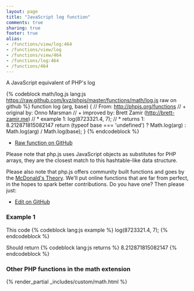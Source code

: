 ```yaml
---
layout: page
title: "JavaScript log function"
comments: true
sharing: true
footer: true
alias:
- /functions/view/log:464
- /functions/view/log
- /functions/view/464
- /functions/log:464
- /functions/464
---
```

<!-- Generated by Rakefile:build -->
A JavaScript equivalent of PHP's log

{% codeblock math/log.js lang:js https://raw.github.com/kvz/phpjs/master/functions/math/log.js raw on github %}
function log (arg, base) {
  // From: http://phpjs.org/functions
  // +   original by: Onno Marsman
  // +   improved by: Brett Zamir (http://brett-zamir.me)
  // *     example 1: log(8723321.4, 7);
  // *     returns 1: 8.212871815082147
  return (typeof base === 'undefined') ?
    Math.log(arg) :
    Math.log(arg) / Math.log(base);
}
{% endcodeblock %}

 - [Raw function on GitHub](https://github.com/kvz/phpjs/blob/master/functions/math/log.js)

Please note that php.js uses JavaScript objects as substitutes for PHP arrays, they are 
the closest match to this hashtable-like data structure. 

Please also note that php.js offers community built functions and goes by the 
[McDonald's Theory](https://medium.com/what-i-learned-building/9216e1c9da7d). We'll put online 
functions that are far from perfect, in the hopes to spark better contributions. 
Do you have one? Then please just: 

 - [Edit on GitHub](https://github.com/kvz/phpjs/edit/master/functions/math/log.js)

### Example 1
This code
{% codeblock lang:js example %}
log(8723321.4, 7);
{% endcodeblock %}

Should return
{% codeblock lang:js returns %}
8.212871815082147
{% endcodeblock %}


### Other PHP functions in the math extension
{% render_partial _includes/custom/math.html %}
